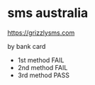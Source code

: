 # sms australia

https://grizzlysms.com

by bank card

- 1st method FAIL
- 2nd method FAIL
- 3rd method PASS
